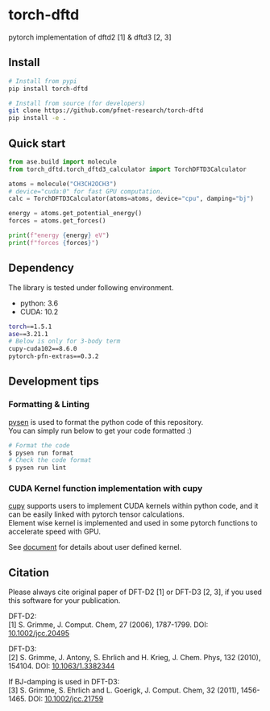 # torch-dftd
pytorch implementation of dftd2 [1] & dftd3 [2, 3]

## Install

```bash
# Install from pypi
pip install torch-dftd

# Install from source (for developers)
git clone https://github.com/pfnet-research/torch-dftd
pip install -e .
```

## Quick start

```python
from ase.build import molecule
from torch_dftd.torch_dftd3_calculator import TorchDFTD3Calculator

atoms = molecule("CH3CH2OCH3")
# device="cuda:0" for fast GPU computation.
calc = TorchDFTD3Calculator(atoms=atoms, device="cpu", damping="bj")

energy = atoms.get_potential_energy()
forces = atoms.get_forces()

print(f"energy {energy} eV")
print(f"forces {forces}")
```

## Dependency

The library is tested under following environment.
 - python: 3.6
 - CUDA: 10.2
```bash
torch==1.5.1
ase==3.21.1
# Below is only for 3-body term
cupy-cuda102==8.6.0
pytorch-pfn-extras==0.3.2
```

## Development tips
### Formatting & Linting
[pysen](https://github.com/pfnet/pysen) is used to format the python code of this repository.<br/>
You can simply run below to get your code formatted :)
```bash
# Format the code
$ pysen run format
# Check the code format
$ pysen run lint
```

### CUDA Kernel function implementation with cupy
[cupy](https://github.com/cupy/cupy) supports users to implement CUDA kernels within python code, 
and it can be easily linked with pytorch tensor calculations.<br/>
Element wise kernel is implemented and used in some pytorch functions to accelerate speed with GPU.

See [document](https://docs.cupy.dev/en/stable/user_guide/kernel.html) for details about user defined kernel.

## Citation

Please always cite original paper of DFT-D2 [1] or DFT-D3 [2, 3], if you used this software for your publication.

DFT-D2:<br/>
[1] S. Grimme, J. Comput. Chem, 27 (2006), 1787-1799.
DOI: [10.1002/jcc.20495](https://doi.org/10.1002/jcc.20495)

DFT-D3:<br/>
[2] S. Grimme, J. Antony, S. Ehrlich and H. Krieg, J. Chem. Phys, 132 (2010), 154104.
DOI: [10.1063/1.3382344](https://doi.org/10.1063/1.3382344)

If BJ-damping is used in DFT-D3:<br/> 
[3] S. Grimme, S. Ehrlich and L. Goerigk, J. Comput. Chem, 32 (2011), 1456-1465.
DOI: [10.1002/jcc.21759](https://doi.org/10.1002/jcc.21759)
